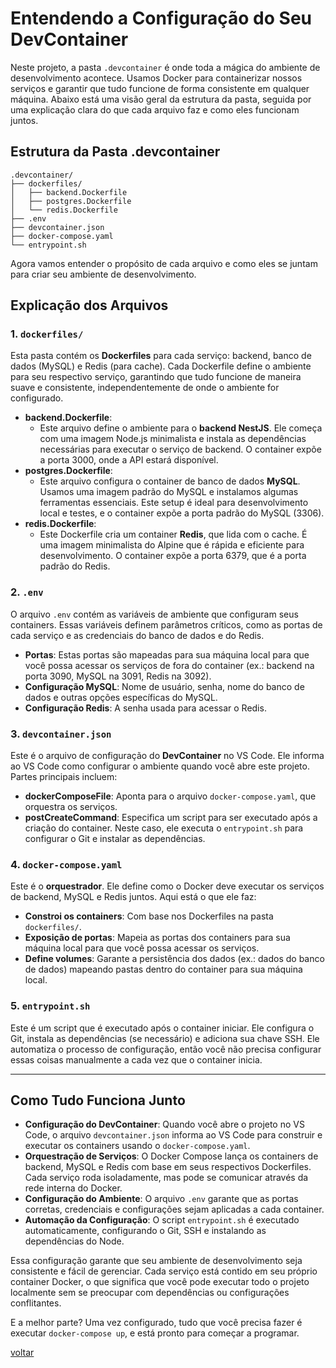 # Entendendo a Configuração do Seu DevContainer

Neste projeto, a pasta `.devcontainer` é onde toda a mágica do ambiente de desenvolvimento acontece. Usamos Docker para containerizar nossos serviços e garantir que tudo funcione de forma consistente em qualquer máquina. Abaixo está uma visão geral da estrutura da pasta, seguida por uma explicação clara do que cada arquivo faz e como eles funcionam juntos.

## Estrutura da Pasta .devcontainer

```
.devcontainer/
├── dockerfiles/
│   ├── backend.Dockerfile
│   ├── postgres.Dockerfile
│   └── redis.Dockerfile
├── .env
├── devcontainer.json
├── docker-compose.yaml
└── entrypoint.sh
```

Agora vamos entender o propósito de cada arquivo e como eles se juntam para criar seu ambiente de desenvolvimento.

## Explicação dos Arquivos

### 1. `dockerfiles/`

Esta pasta contém os **Dockerfiles** para cada serviço: backend, banco de dados (MySQL) e Redis (para cache). Cada Dockerfile define o ambiente para seu respectivo serviço, garantindo que tudo funcione de maneira suave e consistente, independentemente de onde o ambiente for configurado.

- **backend.Dockerfile**:
  - Este arquivo define o ambiente para o **backend NestJS**. Ele começa com uma imagem Node.js minimalista e instala as dependências necessárias para executar o serviço de backend. O container expõe a porta 3000, onde a API estará disponível.
- **postgres.Dockerfile**:
  - Este arquivo configura o container de banco de dados **MySQL**. Usamos uma imagem padrão do MySQL e instalamos algumas ferramentas essenciais. Este setup é ideal para desenvolvimento local e testes, e o container expõe a porta padrão do MySQL (3306).
- **redis.Dockerfile**:
  - Este Dockerfile cria um container **Redis**, que lida com o cache. É uma imagem minimalista do Alpine que é rápida e eficiente para desenvolvimento. O container expõe a porta 6379, que é a porta padrão do Redis.

### 2. `.env`

O arquivo `.env` contém as variáveis de ambiente que configuram seus containers. Essas variáveis definem parâmetros críticos, como as portas de cada serviço e as credenciais do banco de dados e do Redis.

- **Portas**: Estas portas são mapeadas para sua máquina local para que você possa acessar os serviços de fora do container (ex.: backend na porta 3090, MySQL na 3091, Redis na 3092).
- **Configuração MySQL**: Nome de usuário, senha, nome do banco de dados e outras opções específicas do MySQL.
- **Configuração Redis**: A senha usada para acessar o Redis.

### 3. `devcontainer.json`

Este é o arquivo de configuração do **DevContainer** no VS Code. Ele informa ao VS Code como configurar o ambiente quando você abre este projeto. Partes principais incluem:

- **dockerComposeFile**: Aponta para o arquivo `docker-compose.yaml`, que orquestra os serviços.
- **postCreateCommand**: Especifica um script para ser executado após a criação do container. Neste caso, ele executa o `entrypoint.sh` para configurar o Git e instalar as dependências.

### 4. `docker-compose.yaml`

Este é o **orquestrador**. Ele define como o Docker deve executar os serviços de backend, MySQL e Redis juntos. Aqui está o que ele faz:

- **Constroi os containers**: Com base nos Dockerfiles na pasta `dockerfiles/`.
- **Exposição de portas**: Mapeia as portas dos containers para sua máquina local para que você possa acessar os serviços.
- **Define volumes**: Garante a persistência dos dados (ex.: dados do banco de dados) mapeando pastas dentro do container para sua máquina local.

### 5. `entrypoint.sh`

Este é um script que é executado após o container iniciar. Ele configura o Git, instala as dependências (se necessário) e adiciona sua chave SSH. Ele automatiza o processo de configuração, então você não precisa configurar essas coisas manualmente a cada vez que o container inicia.

---

## Como Tudo Funciona Junto

- **Configuração do DevContainer**: Quando você abre o projeto no VS Code, o arquivo `devcontainer.json` informa ao VS Code para construir e executar os containers usando o `docker-compose.yaml`.
- **Orquestração de Serviços**: O Docker Compose lança os containers de backend, MySQL e Redis com base em seus respectivos Dockerfiles. Cada serviço roda isoladamente, mas pode se comunicar através da rede interna do Docker.
- **Configuração do Ambiente**: O arquivo `.env` garante que as portas corretas, credenciais e configurações sejam aplicadas a cada container.
- **Automação da Configuração**: O script `entrypoint.sh` é executado automaticamente, configurando o Git, SSH e instalando as dependências do Node.

Essa configuração garante que seu ambiente de desenvolvimento seja consistente e fácil de gerenciar. Cada serviço está contido em seu próprio container Docker, o que significa que você pode executar todo o projeto localmente sem se preocupar com dependências ou configurações conflitantes.

E a melhor parte? Uma vez configurado, tudo que você precisa fazer é executar `docker-compose up`, e está pronto para começar a programar.

[voltar](table-of-contents.md)

